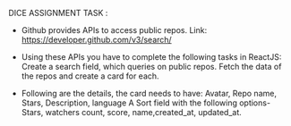 DICE ASSIGNMENT
TASK :
- Github provides APIs to access public repos. Link: https://developer.github.com/v3/search/

- Using these APIs you have to complete the following tasks in ReactJS:
Create a search field, which queries on public repos.
Fetch the data of the repos and create a card for each.   
- Following are the details, the card needs to have:
Avatar, Repo name, Stars, Description, language 
A Sort field with the following options-  Stars, watchers count, score, name,created_at, updated_at.





